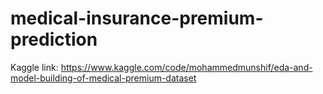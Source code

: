 # medical-insurance-premium-prediction
Kaggle link: https://www.kaggle.com/code/mohammedmunshif/eda-and-model-building-of-medical-premium-dataset
